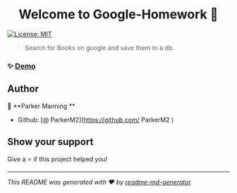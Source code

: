 <h1 align="center">Welcome to Google-Homework 👋</h1>
<p>
  <a href="#" target="_blank">
    <img alt="License: MIT    " src="https://img.shields.io/badge/License-MIT    -yellow.svg" />
  </a>
</p>

> Search for Books on google and save them to a db.

### ✨ [Demo](https://googlebooksapp2.herokuapp.com/)

## Author

👤 **Parker Manning       **

* Github: [@ ParkerM2](https://github.com/ ParkerM2      )

## Show your support

Give a ⭐️ if this project helped you!

***
_This README was generated with ❤️ by [readme-md-generator](https://github.com/kefranabg/readme-md-generator)_